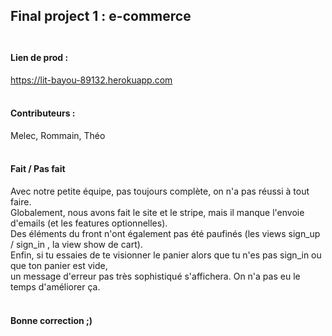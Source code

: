 ## Final project 1 : e-commerce</br></br>
#### Lien de prod :
https://lit-bayou-89132.herokuapp.com</br></br>


#### Contributeurs :
Melec, Rommain, Théo</br></br>

#### Fait / Pas fait
Avec notre petite équipe, pas toujours complète, on n'a pas réussi à tout faire.</br>
Globalement, nous avons fait le site et le stripe, mais il manque l'envoie d'emails (et les features optionnelles).</br>
Des éléments du front n'ont également pas été paufinés (les views sign_up / sign_in , la view show de cart).</br>
Enfin, si tu essaies de te visionner le panier alors que tu n'es pas sign_in ou que ton panier est vide, </br>
un message d'erreur pas très sophistiqué s'affichera. On n'a pas eu le temps d'améliorer ça.</br></br>

#### Bonne correction ;)
